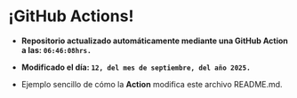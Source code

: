 # ¡GitHub Actions!
* **Repositorio actualizado automáticamente mediante una GitHub Action a las: `06:46:08hrs.`**
* **Modificado el día: `12, del mes de septiembre, del año 2025.`**

* Ejemplo sencillo de cómo la **Action** modifica este archivo README.md.
